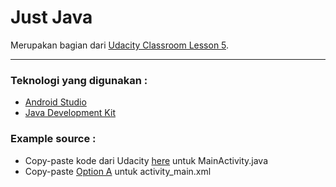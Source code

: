 Just Java
=========
Merupakan bagian dari [Udacity Classroom Lesson 5](https://classroom.udacity.com/courses/ud837/lessons/4038208680/concepts/42963763680923 "Lihat video di udacity").

---

### Teknologi yang digunakan :
* [Android Studio](http://developer.android.com/sdk/index.html "Download Android Studio")
* [Java Development Kit](http://www.oracle.com/technetwork/java/javase/downloads/index.html "Download JDK")

### Example source :
* Copy-paste kode dari Udacity [here](https://gist.github.com/udacityandroid/83242daf8a43b743d05e98733a35b19f "Copy-paste example code") untuk MainActivity.java
* Copy-paste [Option A](https://gist.github.com/anonymous/256752a04db14a3947a8 "copy-paste example code") untuk activity_main.xml